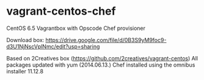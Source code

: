 vagrant-centos-chef
===================

CentOS 6.5 Vagrantbox with Opscode Chef provisioner

Download box:
https://drive.google.com/file/d/0B3S9yM9foc9-d3U1NjNscVplNmc/edit?usp=sharing

Based on 2Creatives box (https://github.com/2creatives/vagrant-centos)
All packages updated with yum (2014.06.13.)
Chef installed using the omnibus installer 11.12.8

